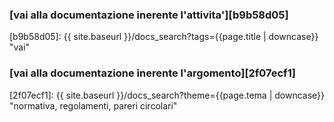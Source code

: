 ### [vai alla documentazione inerente l'attivita'][b9b58d05]

  [b9b58d05]: {{ site.baseurl }}/docs_search?tags={{page.title | downcase}} "vai"


### [vai alla documentazione inerente l'argomento][2f07ecf1]

  [2f07ecf1]: {{ site.baseurl }}/docs_search?theme={{page.tema | downcase}} "normativa, regolamenti, pareri circolari"
